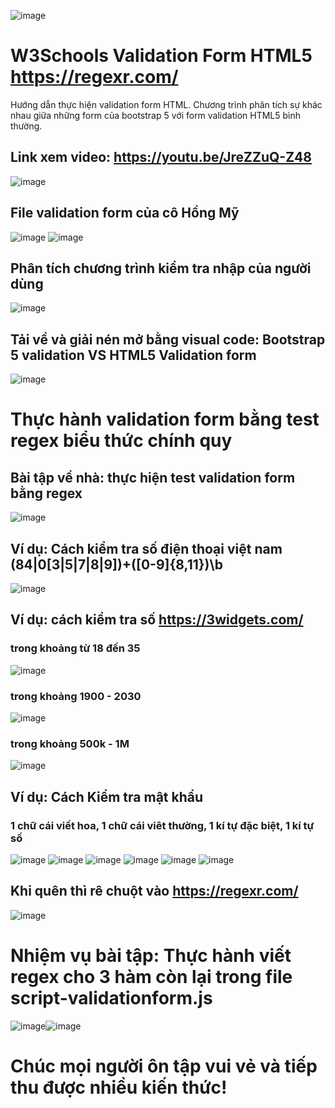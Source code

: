 ![image](https://github.com/SokKimThanh/W3SchoolsValidationFormHTML/assets/20368186/a1ed6847-3393-4174-afd4-e24716c8a4c4)
# W3Schools Validation Form HTML5 https://regexr.com/
Hướng dẫn thực hiện validation form HTML. Chương trình phân tích sự khác nhau giữa những form của bootstrap 5 với form validation HTML5 bình thường.

## Link xem video: https://youtu.be/JreZZuQ-Z48
![image](https://github.com/SokKimThanh/W3SchoolsValidationFormHTML/assets/20368186/fabd8ebc-064b-43b8-8a0c-aaadc2a1de21)

## File validation form của cô Hồng Mỹ 
![image](https://github.com/SokKimThanh/W3SchoolsValidationFormHTML/assets/20368186/4b605039-d41a-40a2-904a-245bb07f999f) ![image](https://github.com/SokKimThanh/W3SchoolsValidationFormHTML/assets/20368186/9c5c1e3e-6e57-4f5a-9dcf-7c353933521a)

## Phân tích chương trình kiểm tra nhập của người dùng
![image](https://github.com/SokKimThanh/W3SchoolsValidationFormHTML/assets/20368186/0afae22a-993b-4e04-a699-6eb193392191)
## Tải về và giải nén mở bằng visual code: Bootstrap 5 validation VS HTML5 Validation form 
![image](https://github.com/SokKimThanh/W3SchoolsValidationFormHTML/assets/20368186/10acba16-3a2e-4161-8ae9-26ba223a017e)

# Thực hành validation form bằng test regex biểu thức chính quy
## Bài tập về nhà: thực hiện test validation form bằng regex
![image](https://github.com/SokKimThanh/W3SchoolsValidationFormHTML/assets/20368186/0d21d07c-329a-44a6-ac20-c00ecf17f8cc)
## Ví dụ: Cách kiểm tra số điện thoại việt nam (84|0[3|5|7|8|9])+([0-9]{8,11})\b
![image](https://github.com/SokKimThanh/W3SchoolsValidationFormHTML/assets/20368186/76e72b40-191e-4ba3-b018-2c6001476fb7)

## Ví dụ: cách kiểm tra số https://3widgets.com/
### trong khoảng từ 18 đến 35
![image](https://github.com/SokKimThanh/W3SchoolsValidationFormHTML/assets/20368186/26508c66-3633-42b5-b0ef-60a2afcdc656)
### trong khoảng 1900 - 2030
![image](https://github.com/SokKimThanh/W3SchoolsValidationFormHTML/assets/20368186/d17b43b4-8f38-4b70-bcb5-f38163bab391)
### trong khoảng 500k - 1M
![image](https://github.com/SokKimThanh/W3SchoolsValidationFormHTML/assets/20368186/3343f10b-5d51-4347-b835-a32b170021c7)

## Ví dụ: Cách Kiểm tra mật khẩu
### 1 chữ cái viết hoa, 1 chữ cái viêt thường, 1 kí tự đặc biệt, 1 kí tự số
![image](https://github.com/SokKimThanh/W3SchoolsValidationFormHTML/assets/20368186/cfa69abf-0c99-4c8f-9b5a-0ced26449ab7)
![image](https://github.com/SokKimThanh/W3SchoolsValidationFormHTML/assets/20368186/872738d8-0881-4149-acb7-31c96f3fdfa2)
![image](https://github.com/SokKimThanh/W3SchoolsValidationFormHTML/assets/20368186/ce8a901d-8c30-4d3b-8fb3-ec8419745cf5)
![image](https://github.com/SokKimThanh/W3SchoolsValidationFormHTML/assets/20368186/566b9909-e487-4eb4-bdae-3e42a9a6f291)
![image](https://github.com/SokKimThanh/W3SchoolsValidationFormHTML/assets/20368186/49ce3603-1a77-41c5-a5f8-9774eee7ac14)
![image](https://github.com/SokKimThanh/W3SchoolsValidationFormHTML/assets/20368186/5310db8f-ed84-4f3d-ad68-1d2f02149cd7)
## Khi quên thì rê chuột vào https://regexr.com/
![image](https://github.com/SokKimThanh/W3SchoolsValidationFormHTML/assets/20368186/10326560-77a0-41d2-80a2-e55bfd918290)
# Nhiệm vụ bài tập: Thực hành viết regex cho 3 hàm còn lại trong file script-validationform.js
![image](https://github.com/SokKimThanh/W3SchoolsValidationFormHTML/assets/20368186/07c6d236-9480-49f4-bddb-7d3542899175)![image](https://github.com/SokKimThanh/W3SchoolsValidationFormHTML/assets/20368186/099c95de-5bcb-4a0b-94f2-9463b6fe60e8)

Chúc mọi người ôn tập vui vẻ và tiếp thu được nhiều kiến thức!
=



